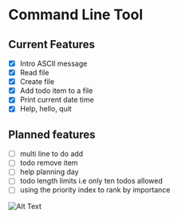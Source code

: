 # Command Line Tool

## Current Features

- [x] Intro ASCII message
- [x] Read file
- [x] Create file
- [x] Add todo item to a file
- [x] Print current date time
- [x] Help, hello, quit

## Planned features

- [ ] multi line to do add
- [ ] todo remove item
- [ ] help planning day
 - [ ] todo length limits i.e only ten todos allowed
 - [ ] using the priority index to rank by importance
    
![Alt Text](https://unsplash.com/photos/person-writing-bucket-list-on-book-RLw-UC03Gwc)
